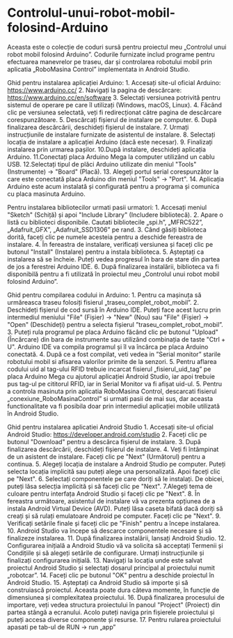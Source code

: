 # Controlul-unui-robot-mobil-folosind-Arduino
Aceasta este o colecție de coduri sursă pentru proiectul meu „Controlul unui robot mobil folosind Arduino”. Codurile furnizate includ programe pentru efectuarea manevrelor pe traseu, dar și controlarea robotului mobil prin aplicatia „RoboMasina Control” implementata in Android Studio. 

Ghid pentru instalarea aplicației Arduino:
	1. Accesați site-ul oficial Arduino: https://www.arduino.cc/
	2. Navigați la pagina de descărcare: https://www.arduino.cc/en/software
	3. Selectați versiunea potrivită pentru sistemul de operare pe care îl utilizați (Windows, macOS, Linux).
	4. Făcând clic pe versiunea selectată, veți fi redirecționat către pagina de descărcare corespunzătoare.
	5. Descărcați fișierul de instalare pe computer.
	6. După finalizarea descărcării, deschideți fișierul de instalare.
	7. Urmați instrucțiunile de instalare furnizate de asistentul de instalare.
	8. Selectați locația de instalare a aplicației Arduino (dacă este necesar).
	9. Finalizați instalarea prin urmarea pașilor.
	10.După instalare, deschideți aplicația Arduino.
	11.Conectați placa Arduino Mega la computer utilizând un cablu USB.
	12.Selectați tipul de plăci Arduino utilizate din meniul "Tools" (Instrumente) -> "Board" (Placă).
	13. Alegeți portul serial corespunzător la care este conectată placa Arduino din meniul "Tools" -> "Port".
	14. Aplicația Arduino este acum instalată și configurată pentru a programa și comunica cu placa masinuta Arduino.

Pentru instalarea bibliotecilor urmati pasii urmatori:
	1. Accesați meniul "Sketch" (Schiță) și apoi "Include Library" (Includere bibliotecă).
	2. Apare o listă cu biblioteci disponibile. Cautati bibliotecile „spi.h”, „MFRC522”, „Adafruit_GFX”, „Adafruit_SSD1306” pe rand.
	3. Când găsiți biblioteca dorită, faceți clic pe numele acesteia pentru a deschide fereastra de instalare.
	4. În fereastra de instalare, verificați versiunea și faceți clic pe butonul "Install" (Instalare) pentru a instala biblioteca.
	5. Așteptați ca instalarea să se încheie. Puteți vedea progresul în bara de stare din partea de jos a ferestrei Arduino IDE.
	6. După finalizarea instalării, biblioteca va fi disponibilă pentru a fi utilizată în proiectul meu „Controlul unui robot mobil folosind Arduino”.

Ghid pentru compilarea codului in Arduino:
	1. Pentru ca mașinuța să urmăreasca traseu folosiți fisierul „traseu_complet_robot_mobil”.
	2. Deschideți fișierul de cod sursă în Arduino IDE. Puteți face acest lucru prin intermediul meniului "File" (Fișier) -> "New" (Nou) sau "File" (Fișier) -> "Open" (Deschideți) pentru a selecta fișierul ”traseu_complet_robot_mobil”.
	3. Puteți rula programul pe placa Arduino făcând clic pe butonul "Upload" (Încărcare) din bara de instrumente sau utilizând combinația de taste "Ctrl + U". Arduino IDE va compila programul și îl va încărca pe placa Arduino conectată.
	4. După ce a fost compilat, veti vedea in ”Serial monitor” starile robotului mobil si afisarea valorilor primite de la senzori.
  5. Pentru aflarea codului uid al tag-ului RFID trebuie incarcat fisierul „fisierul_uid_tag” pe placa Arduino Mega cu ajutorul aplicației Android Studio, iar apoi trebuie pus tag-ul pe cititorul RFID, iar in Serial Monitor va fi afișat uid-ul.
	5. Pentru a controla masinuta prin aplicatia RoboMasina Control, descarcati fisierul „conexiune_RoboMasinaControl” si urmati pasii de mai sus, dar aceasta functionalitate va fi posibila doar prin intermediul aplicației mobile utilizată în Android Studio. 

Ghid pentru instalarea aplicatiei Android Studio
	1. Accesați site-ul oficial Android Studio: https://developer.android.com/studio
	2. Faceți clic pe butonul "Download" pentru a descărca fișierul de instalare.
	3. După finalizarea descărcării, deschideți fișierul de instalare.
	4. Veți fi întâmpinat de un asistent de instalare. Faceți clic pe "Next" (Următorul) pentru a continua.
	5. Alegeți locația de instalare a Android Studio pe computer. Puteți selecta locația implicită sau puteți alege una personalizată. Apoi faceți clic pe "Next".
	6. Selectați componentele pe care doriți să le instalați. De obicei, puteți lăsa selecția implicită și să faceți clic pe "Next".
	7.Alegeți tema de culoare pentru interfața Android Studio și faceți clic pe "Next".
	8. În fereastra următoare, asistentul de instalare vă va prezenta opțiunea de a instala Android Virtual Device (AVD). Puteți lăsa caseta bifată dacă doriți să creați și să rulați emulatoare Android pe computer. Faceți clic pe "Next".
	9. Verificați setările finale și faceți clic pe "Finish" pentru a începe instalarea.
	10. Android Studio va începe să descarce componentele necesare și să finalizeze instalarea.
	11. După finalizarea instalării, lansați Android Studio.
	12. Configurarea inițială a Android Studio vă va solicita să acceptați Termenii și Condițiile și să alegeți setările de configurare. Urmați instrucțiunile și finalizați configurarea inițială.
	13. Navigați la locația unde este salvat proiectul Android Studio și selectați dosarul principal al proiectului numit „robotcar”.
	14. Faceți clic pe butonul "OK" pentru a deschide proiectul în Android Studio.
	15. Așteptați ca Android Studio să importe și să construiască proiectul. Aceasta poate dura câteva momente, în funcție de dimensiunea și complexitatea proiectului.
	16. După finalizarea procesului de importare, veți vedea structura proiectului în panoul "Project" (Proiect) din partea stângă a ecranului. Acolo puteți naviga prin fișierele proiectului și puteți accesa diverse componente și resurse.
	17. Pentru rularea proiectului apasati pe tab-ul de RUN -> run „app” 


